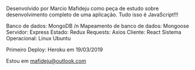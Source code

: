 Desenvolvido por Marcio Mafideju como peça de estudo sobre desenvolvimento completo de uma aplicação.
Tudo isso é JavaScript!!!

Banco de dados: MongoDB /n
Mapeamento de banco de dados: Mongoose
Servidor: Express
Estado: Redux
Requests: Axios
Cliente: React
Sistema Operacional: Linux Ubuntu

Primeiro Deploy: Heroku em 19/03/2019

Estou em mafideju@outlook.com